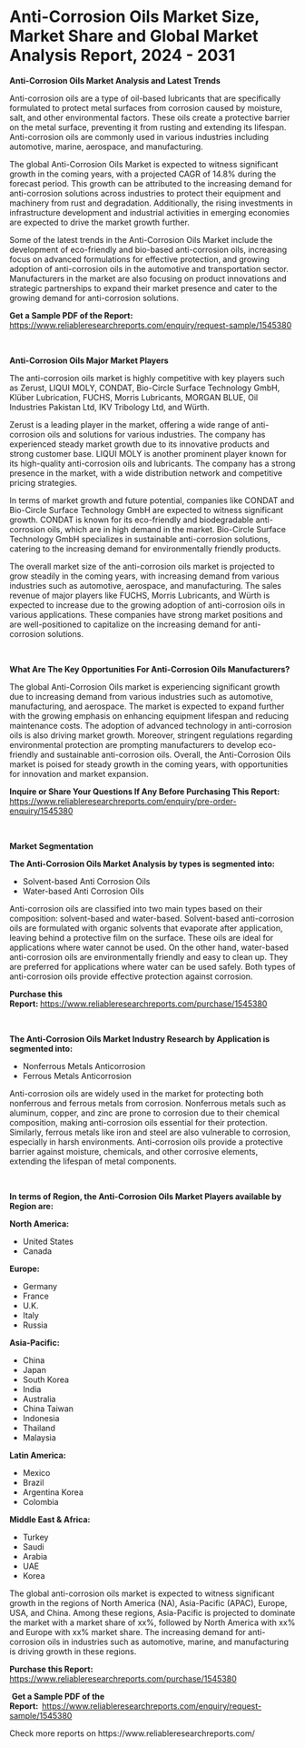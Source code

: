 <p><h1>Anti-Corrosion Oils Market Size, Market Share and Global Market Analysis Report, 2024 - 2031</h1></p><p><strong>Anti-Corrosion Oils Market Analysis and Latest Trends</strong></p>
<p><p>Anti-corrosion oils are a type of oil-based lubricants that are specifically formulated to protect metal surfaces from corrosion caused by moisture, salt, and other environmental factors. These oils create a protective barrier on the metal surface, preventing it from rusting and extending its lifespan. Anti-corrosion oils are commonly used in various industries including automotive, marine, aerospace, and manufacturing.</p><p>The global Anti-Corrosion Oils Market is expected to witness significant growth in the coming years, with a projected CAGR of 14.8% during the forecast period. This growth can be attributed to the increasing demand for anti-corrosion solutions across industries to protect their equipment and machinery from rust and degradation. Additionally, the rising investments in infrastructure development and industrial activities in emerging economies are expected to drive the market growth further.</p><p>Some of the latest trends in the Anti-Corrosion Oils Market include the development of eco-friendly and bio-based anti-corrosion oils, increasing focus on advanced formulations for effective protection, and growing adoption of anti-corrosion oils in the automotive and transportation sector. Manufacturers in the market are also focusing on product innovations and strategic partnerships to expand their market presence and cater to the growing demand for anti-corrosion solutions.</p></p>
<p><strong>Get a Sample PDF of the Report:&nbsp;</strong> <a href="https://www.reliableresearchreports.com/enquiry/request-sample/1545380">https://www.reliableresearchreports.com/enquiry/request-sample/1545380</a></p>
<p>&nbsp;</p>
<p><strong>Anti-Corrosion Oils Major Market Players</strong></p>
<p><p>The anti-corrosion oils market is highly competitive with key players such as Zerust, LIQUI MOLY, CONDAT, Bio-Circle Surface Technology GmbH, Klüber Lubrication, FUCHS, Morris Lubricants, MORGAN BLUE, Oil Industries Pakistan Ltd, IKV Tribology Ltd, and Würth. </p><p>Zerust is a leading player in the market, offering a wide range of anti-corrosion oils and solutions for various industries. The company has experienced steady market growth due to its innovative products and strong customer base. LIQUI MOLY is another prominent player known for its high-quality anti-corrosion oils and lubricants. The company has a strong presence in the market, with a wide distribution network and competitive pricing strategies.</p><p>In terms of market growth and future potential, companies like CONDAT and Bio-Circle Surface Technology GmbH are expected to witness significant growth. CONDAT is known for its eco-friendly and biodegradable anti-corrosion oils, which are in high demand in the market. Bio-Circle Surface Technology GmbH specializes in sustainable anti-corrosion solutions, catering to the increasing demand for environmentally friendly products.</p><p>The overall market size of the anti-corrosion oils market is projected to grow steadily in the coming years, with increasing demand from various industries such as automotive, aerospace, and manufacturing. The sales revenue of major players like FUCHS, Morris Lubricants, and Würth is expected to increase due to the growing adoption of anti-corrosion oils in various applications. These companies have strong market positions and are well-positioned to capitalize on the increasing demand for anti-corrosion solutions.</p></p>
<p>&nbsp;</p>
<p><strong>What Are The Key Opportunities For Anti-Corrosion Oils Manufacturers?</strong></p>
<p><p>The global Anti-Corrosion Oils market is experiencing significant growth due to increasing demand from various industries such as automotive, manufacturing, and aerospace. The market is expected to expand further with the growing emphasis on enhancing equipment lifespan and reducing maintenance costs. The adoption of advanced technology in anti-corrosion oils is also driving market growth. Moreover, stringent regulations regarding environmental protection are prompting manufacturers to develop eco-friendly and sustainable anti-corrosion oils. Overall, the Anti-Corrosion Oils market is poised for steady growth in the coming years, with opportunities for innovation and market expansion.</p></p>
<p><strong>Inquire or Share Your Questions If Any Before Purchasing This Report:</strong> <a href="https://www.reliableresearchreports.com/enquiry/pre-order-enquiry/1545380">https://www.reliableresearchreports.com/enquiry/pre-order-enquiry/1545380</a></p>
<p>&nbsp;</p>
<p><strong>Market Segmentation</strong></p>
<p><strong>The Anti-Corrosion Oils Market Analysis by types is segmented into:</strong></p>
<p><ul><li>Solvent-based Anti Corrosion Oils</li><li>Water-based Anti Corrosion Oils</li></ul></p>
<p><p>Anti-corrosion oils are classified into two main types based on their composition: solvent-based and water-based. Solvent-based anti-corrosion oils are formulated with organic solvents that evaporate after application, leaving behind a protective film on the surface. These oils are ideal for applications where water cannot be used. On the other hand, water-based anti-corrosion oils are environmentally friendly and easy to clean up. They are preferred for applications where water can be used safely. Both types of anti-corrosion oils provide effective protection against corrosion.</p></p>
<p><strong>Purchase this Report:&nbsp;</strong><a href="https://www.reliableresearchreports.com/purchase/1545380">https://www.reliableresearchreports.com/purchase/1545380</a></p>
<p>&nbsp;</p>
<p><strong>The Anti-Corrosion Oils Market Industry Research by Application is segmented into:</strong></p>
<p><ul><li>Nonferrous Metals Anticorrosion</li><li>Ferrous Metals Anticorrosion</li></ul></p>
<p><p>Anti-corrosion oils are widely used in the market for protecting both nonferrous and ferrous metals from corrosion. Nonferrous metals such as aluminum, copper, and zinc are prone to corrosion due to their chemical composition, making anti-corrosion oils essential for their protection. Similarly, ferrous metals like iron and steel are also vulnerable to corrosion, especially in harsh environments. Anti-corrosion oils provide a protective barrier against moisture, chemicals, and other corrosive elements, extending the lifespan of metal components.</p></p>
<p>&nbsp;</p>
<p><strong>In terms of Region, the Anti-Corrosion Oils Market Players available by Region are:</strong></p>
<p>
    <p> <strong> North America: </strong>
        <ul>
            <li>United States</li>
            <li>Canada</li>
        </ul>
        </p> 
    <p> <strong> Europe: </strong>
        <ul>
            <li>Germany</li>
            <li>France</li>
            <li>U.K.</li>
            <li>Italy</li>
            <li>Russia</li>
        </ul>
        </p> 
    <p> <strong> Asia-Pacific: </strong>
        <ul>
            <li>China</li>
            <li>Japan</li>
            <li>South Korea</li>
            <li>India</li>
            <li>Australia</li>
            <li>China Taiwan</li>
            <li>Indonesia</li>
            <li>Thailand</li>
            <li>Malaysia</li>
        </ul>
        </p> 
    <p> <strong> Latin America: </strong>
        <ul>
            <li>Mexico</li>
            <li>Brazil</li>
            <li>Argentina Korea</li>
            <li>Colombia</li>
        </ul>
        </p> 
    <p> <strong> Middle East & Africa: </strong>
        <ul>
            <li>Turkey</li>
            <li>Saudi</li>
            <li>Arabia</li>
            <li>UAE</li>
            <li>Korea</li>
        </ul>
    </p>
    </p>
<p><p>The global anti-corrosion oils market is expected to witness significant growth in the regions of North America (NA), Asia-Pacific (APAC), Europe, USA, and China. Among these regions, Asia-Pacific is projected to dominate the market with a market share of xx%, followed by North America with xx% and Europe with xx% market share. The increasing demand for anti-corrosion oils in industries such as automotive, marine, and manufacturing is driving growth in these regions.</p></p>
<p><strong>Purchase this Report: </strong><a href="https://www.reliableresearchreports.com/purchase/1545380">https://www.reliableresearchreports.com/purchase/1545380</a></p>
<p>&nbsp;<strong>Get a Sample PDF of the Report:&nbsp;&nbsp;</strong><a href="https://www.reliableresearchreports.com/enquiry/request-sample/1545380">https://www.reliableresearchreports.com/enquiry/request-sample/1545380</a></p>
<p><strong></strong></p>
<p>Check more reports on https://www.reliableresearchreports.com/</p>
